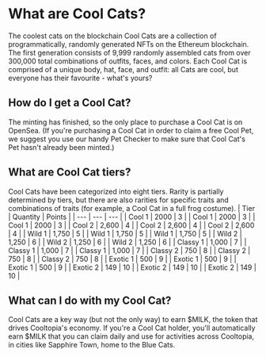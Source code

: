 # What are Cool Cats?

The coolest cats on the blockchain
Cool Cats are a collection of programmatically, randomly generated NFTs on the Ethereum blockchain. The first generation consists of 9,999 randomly assembled cats from over 300,000 total combinations of outfits, faces, and colors. Each Cool Cat is comprised of a unique body, hat, face, and outfit: all Cats are cool, but everyone has their favourite - what's yours?

## How do I get a Cool Cat?

The minting has finished, so the only place to purchase a Cool Cat is on OpenSea. (If you're purchasing a Cool Cat in order to claim a free Cool Pet, we suggest you use our handy Pet Checker to make sure that Cool Cat's Pet hasn't already been minted.)

## What are Cool Cat tiers?

Cool Cats have been categorized into eight tiers. Rarity is partially determined by tiers, but there are also rarities for specific traits and combinations of traits (for example, a Cool Cat in a full frog costume).
| Tier | Quantity | Points |
| --- | --- | --- |
| Cool 1 | 2000 | 3 |
| Cool 1 | 2000 | 3 |
| Cool 1 | 2000 | 3 |
| Cool 2 | 2,600 | 4 |
| Cool 2 | 2,600 | 4 |
| Cool 2 | 2,600 | 4 |
| Wild 1 | 1,750 | 5 |
| Wild 1 | 1,750 | 5 |
| Wild 1 | 1,750 | 5 |
| Wild 2 | 1,250 | 6 |
| Wild 2 | 1,250 | 6 |
| Wild 2 | 1,250 | 6 |
| Classy 1 | 1,000 | 7 |
| Classy 1 | 1,000 | 7 |
| Classy 1 | 1,000 | 7 |
| Classy 2 | 750 | 8 |
| Classy 2 | 750 | 8 |
| Classy 2 | 750 | 8 |
| Exotic 1 | 500 | 9 |
| Exotic 1 | 500 | 9 |
| Exotic 1 | 500 | 9 |
| Exotic 2 | 149 | 10 |
| Exotic 2 | 149 | 10 |
| Exotic 2 | 149 | 10 |

## What can I do with my Cool Cat?

Cool Cats are a key way (but not the only way) to earn $MILK, the token that drives Cooltopia's economy. If you're a Cool Cat holder, you'll automatically earn $MILK that you can claim daily and use for activities across Cooltopia, in cities like Sapphire Town, home to the Blue Cats.
